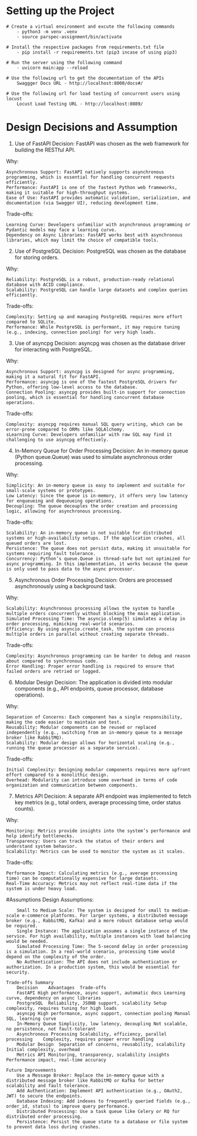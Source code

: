 # Setting up the Project

    # Create a virtual environment and excute the following commands
        - python3 -m venv .venv
        - source parspec-assignment/bin/activate

    # Install the respective packages from requirements.txt file
        - pip install -r requirements.txt (pip3 incase of using pip3)

    # Run the server using the following command
        - uvicorn main:app --reload   

    # Use the following url to get the documentation of the APIs
        Swaggger Docs URL - http://localhost:8000/docs#/   

    # Use the following url for load testing of concurrent users using locust
        Locust Load Testing URL - http://localhost:8089/  


# Design Decisions and Assumption

1. Use of FastAPI
    Decision: FastAPI was chosen as the web framework for building the RESTful API.

Why:

    Asynchronous Support: FastAPI natively supports asynchronous programming, which is essential for handling concurrent requests efficiently.
    Performance: FastAPI is one of the fastest Python web frameworks, making it suitable for high-throughput systems.
    Ease of Use: FastAPI provides automatic validation, serialization, and documentation (via Swagger UI), reducing development time.

Trade-offs:

    Learning Curve: Developers unfamiliar with asynchronous programming or Pydantic models may face a learning curve.
    Dependency on Async Libraries: FastAPI works best with asynchronous libraries, which may limit the choice of compatible tools.

2. Use of PostgreSQL
    Decision: PostgreSQL was chosen as the database for storing orders.

Why:

    Reliability: PostgreSQL is a robust, production-ready relational database with ACID compliance.
    Scalability: PostgreSQL can handle large datasets and complex queries efficiently.

Trade-offs:

    Complexity: Setting up and managing PostgreSQL requires more effort compared to SQLite.
    Performance: While PostgreSQL is performant, it may require tuning (e.g., indexing, connection pooling) for very high loads.

3. Use of asyncpg
    Decision: asyncpg was chosen as the database driver for interacting with PostgreSQL.

Why:

    Asynchronous Support: asyncpg is designed for async programming, making it a natural fit for FastAPI.
    Performance: asyncpg is one of the fastest PostgreSQL drivers for Python, offering low-level access to the database.
    Connection Pooling: asyncpg provides built-in support for connection pooling, which is essential for handling concurrent database operations.

Trade-offs:

    Complexity: asyncpg requires manual SQL query writing, which can be error-prone compared to ORMs like SQLAlchemy.
    sLearning Curve: Developers unfamiliar with raw SQL may find it challenging to use asyncpg effectively.

4. In-Memory Queue for Order Processing
    Decision: An in-memory queue (Python queue.Queue) was used to simulate asynchronous order processing.

Why:

    Simplicity: An in-memory queue is easy to implement and suitable for small-scale systems or prototypes.
    Low Latency: Since the queue is in-memory, it offers very low latency for enqueueing and dequeueing operations.
    Decoupling: The queue decouples the order creation and processing logic, allowing for asynchronous processing.

Trade-offs:

    Scalability: An in-memory queue is not suitable for distributed systems or high-availability setups. If the application crashes, all queued orders are lost.
    Persistence: The queue does not persist data, making it unsuitable for systems requiring fault tolerance.
    Concurrency: Python’s queue.Queue is thread-safe but not optimized for async programming. In this implementation, it works because the queue is only used to pass data to the async processor.

5. Asynchronous Order Processing
    Decision: Orders are processed asynchronously using a background task.

Why:

    Scalability: Asynchronous processing allows the system to handle multiple orders concurrently without blocking the main application.
    Simulated Processing Time: The asyncio.sleep(5) simulates a delay in order processing, mimicking real-world scenarios.
    Efficiency: By using asyncio.create_task, the system can process multiple orders in parallel without creating separate threads.

Trade-offs:

    Complexity: Asynchronous programming can be harder to debug and reason about compared to synchronous code.
    Error Handling: Proper error handling is required to ensure that failed orders are retried or logged.

6. Modular Design
    Decision: The application is divided into modular components (e.g., API endpoints, queue processor, database operations).

Why:

    Separation of Concerns: Each component has a single responsibility, making the code easier to maintain and test.
    Reusability: Modular components can be reused or replaced independently (e.g., switching from an in-memory queue to a message broker like RabbitMQ).
    Scalability: Modular design allows for horizontal scaling (e.g., running the queue processor as a separate service).

Trade-offs:

    Initial Complexity: Designing modular components requires more upfront effort compared to a monolithic design.
    Overhead: Modularity can introduce some overhead in terms of code organization and communication between components.

7. Metrics API
    Decision: A separate API endpoint was implemented to fetch key metrics (e.g., total orders, average processing time, order status counts).

Why:

    Monitoring: Metrics provide insights into the system’s performance and help identify bottlenecks.
    Transparency: Users can track the status of their orders and understand system behavior.
    Scalability: Metrics can be used to monitor the system as it scales.

Trade-offs:

    Performance Impact: Calculating metrics (e.g., average processing time) can be computationally expensive for large datasets.
    Real-Time Accuracy: Metrics may not reflect real-time data if the system is under heavy load.

#Assumptions
    Design Assumptions:

        Small to Medium Scale: The system is designed for small to medium-scale e-commerce platforms. For larger systems, a distributed message broker (e.g., RabbitMQ, Kafka) and a more robust database setup would be required.
        Single Instance: The application assumes a single instance of the service. For high availability, multiple instances with load balancing would be needed.
        Simulated Processing Time: The 5-second delay in order processing is a simulation. In a real-world scenario, processing time would depend on the complexity of the order.
        No Authentication: The API does not include authentication or authorization. In a production system, this would be essential for security.

    Trade-offs Summary
        Decision	Advantages	Trade-offs
        FastAPI	High performance, async support, automatic docs	Learning curve, dependency on async libraries
        PostgreSQL	Reliability, JSONB support, scalability	Setup complexity, requires tuning for high loads
        asyncpg	High performance, async support, connection pooling	Manual SQL, learning curve
        In-Memory Queue	Simplicity, low latency, decoupling	Not scalable, no persistence, not fault-tolerant
        Asynchronous Processing	Scalability, efficiency, parallel processing	Complexity, requires proper error handling
        Modular Design	Separation of concerns, reusability, scalability	Initial complexity, overhead
        Metrics API	Monitoring, transparency, scalability insights	Performance impact, real-time accuracy

    Future Improvements
        Use a Message Broker: Replace the in-memory queue with a distributed message broker like RabbitMQ or Kafka for better scalability and fault tolerance.
        Add Authentication: Implement API authentication (e.g., OAuth2, JWT) to secure the endpoints.
        Database Indexing: Add indexes to frequently queried fields (e.g., order_id, status) to improve query performance.
        Distributed Processing: Use a task queue like Celery or RQ for distributed order processing.
        Persistence: Persist the queue state to a database or file system to prevent data loss during crashes. 
